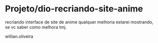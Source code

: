 # Projeto/dio-recriando-site-anime
recriando interface de site de anime
qualquer melhoria estarei mostrando, se vc saber como melhora tmj. 

willian.oliveira
